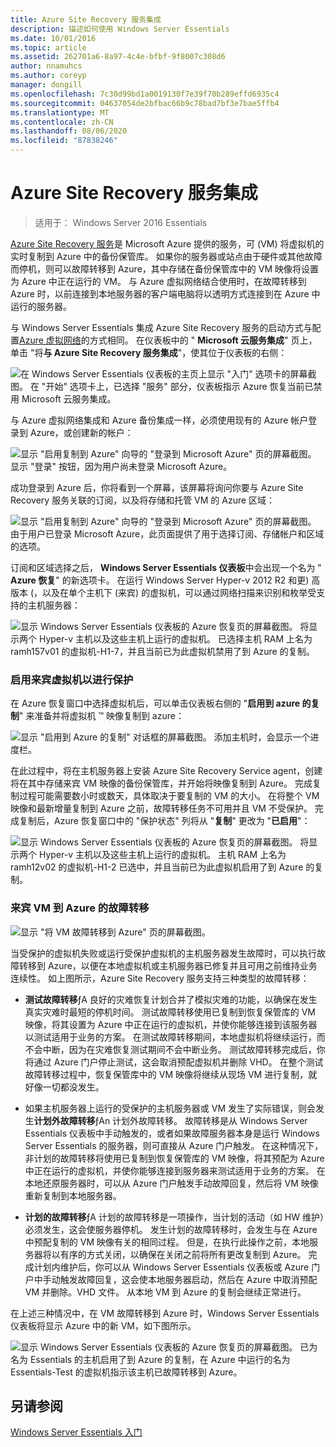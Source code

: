 ```yaml
---
title: Azure Site Recovery 服务集成
description: 描述如何使用 Windows Server Essentials
ms.date: 10/01/2016
ms.topic: article
ms.assetid: 262701a6-8a97-4c4e-bfbf-9f8007c308d6
author: nnamuhcs
ms.author: coreyp
manager: dongill
ms.openlocfilehash: 7c30d99bd1a0019130f7e39f70b289effd6935c4
ms.sourcegitcommit: 04637054de2bfbac66b9c78bad7bf3e7bae5ffb4
ms.translationtype: MT
ms.contentlocale: zh-CN
ms.lasthandoff: 08/06/2020
ms.locfileid: "87838246"
---
```

# <a name="azure-site-recovery-services-integration"></a>Azure Site Recovery 服务集成

>适用于： Windows Server 2016 Essentials

[Azure Site Recovery 服务](/azure/site-recovery/)是 Microsoft Azure 提供的服务，可 (VM) 将虚拟机的实时复制到 Azure 中的备份保管库。 如果你的服务器或站点由于硬件或其他故障而停机，则可以故障转移到 Azure，其中存储在备份保管库中的 VM 映像将设置为 Azure 中正在运行的 VM。 与 Azure 虚拟网络结合使用时，在故障转移到 Azure 时，以前连接到本地服务器的客户端电脑将以透明方式连接到在 Azure 中运行的服务器。

与 Windows Server Essentials 集成 Azure Site Recovery 服务的启动方式与配置[Azure 虚拟网络](azure-virtual-network-integration.md)的方式相同。 在仪表板中的 " **Microsoft 云服务集成**" 页上，单击 "将**与 Azure Site Recovery 服务集成**"，使其位于仪表板的右侧：

![在 Windows Server Essentials 仪表板的主页上显示 "入门" 选项卡的屏幕截图。 在 "开始" 选项卡上，已选择 "服务" 部分，仪表板指示 Azure 恢复当前已禁用 Microsoft 云服务集成。](media/azure-site-recovery-1.PNG)

与 Azure 虚拟网络集成和 Azure 备份集成一样，必须使用现有的 Azure 帐户登录到 Azure，或创建新的帐户：

![显示 "启用复制到 Azure" 向导的 "登录到 Microsoft Azure" 页的屏幕截图。 显示 "登录" 按钮，因为用户尚未登录 Microsoft Azure。](media/azure-site-recovery-2.PNG)

成功登录到 Azure 后，你将看到一个屏幕，该屏幕将询问你要与 Azure Site Recovery 服务关联的订阅，以及将存储和托管 VM 的 Azure 区域：

![显示 "启用复制到 Azure" 向导的 "登录到 Microsoft Azure" 页的屏幕截图。 由于用户已登录 Microsoft Azure，此页面提供了用于选择订阅、存储帐户和区域的选项。](media/azure-site-recovery-3.PNG)

订阅和区域选择之后， **Windows Server Essentials 仪表板**中会出现一个名为 " **Azure 恢复**" 的新选项卡。 在运行 Windows Server Hyper-v 2012 R2 和更) 高版本 (，以及在单个主机下 (来宾) 的虚拟机，可以通过网络扫描来识别和枚举受支持的主机服务器：

![显示 Windows Server Essentials 仪表板的 Azure 恢复页的屏幕截图。 将显示两个 Hyper-v 主机以及这些主机上运行的虚拟机。 已选择主机 RAM 上名为 ramh157v01 的虚拟机-H1-7，并且当前已为此虚拟机禁用了到 Azure 的复制。](media/azure-site-recovery-4.PNG)

### <a name="enabling-guest-virtual-machines-for-protection"></a>启用来宾虚拟机以进行保护

在 Azure 恢复窗口中选择虚拟机后，可以单击仪表板右侧的 "**启用到 azure 的复制**" 来准备并将虚拟机 &trade; 映像复制到 azure：

![显示 "启用到 Azure 的复制" 对话框的屏幕截图。 添加主机时，会显示一个进度栏。](media/azure-site-recovery-5.PNG)

在此过程中，将在主机服务器上安装 Azure Site Recovery Service agent，创建将在其中存储来宾 VM 映像的备份保管库，并开始将映像复制到 Azure。 完成复制过程可能需要数小时或数天，具体取决于要复制的 VM 的大小。 在将整个 VM 映像和最新增量复制到 Azure 之前，故障转移任务不可用并且 VM 不受保护。 完成复制后，Azure 恢复窗口中的 "保护状态" 列将从 "**复制**" 更改为 "**已启用**"：

![显示 Windows Server Essentials 仪表板的 Azure 恢复页的屏幕截图。 将显示两个 Hyper-v 主机以及这些主机上运行的虚拟机。 主机 RAM 上名为 ramh12v02 的虚拟机-H1-2 已选中，并且当前已为此虚拟机启用了到 Azure 的复制。](media/azure-site-recovery-6.PNG)

### <a name="failover-of-a-guest-vm-to-azure"></a>来宾 VM 到 Azure 的故障转移

![显示 "将 VM 故障转移到 Azure" 页的屏幕截图。](media/azure-site-recovery-7.PNG)

当受保护的虚拟机失败或运行受保护虚拟机的主机服务器发生故障时，可以执行故障转移到 Azure，以便在本地虚拟机或主机服务器已修复并且可用之前维持业务连续性。 如上图所示，Azure Site Recovery 服务支持三种类型的故障转移：

-   **测试故障转移**ƒA 良好的灾难恢复计划合并了模拟灾难的功能，以确保在发生真实灾难时最短的停机时间。 测试故障转移使用已复制到恢复保管库的 VM 映像，将其设置为 Azure 中正在运行的虚拟机，并使你能够连接到该服务器以测试适用于业务的方案。 在测试故障转移期间，本地虚拟机将继续运行，而不会中断，因为在灾难恢复测试期间不会中断业务。 测试故障转移完成后，你将通过 Azure 门户停止测试，这会取消预配虚拟机并删除 VHD。 在整个测试故障转移过程中，恢复保管库中的 VM 映像将继续从现场 VM 进行复制，就好像一切都没发生。

-   如果主机服务器上运行的受保护的主机服务器或 VM 发生了实际错误，则会发生**计划外故障转移**ƒAn 计划外故障转移。 故障转移是从 Windows Server Essentials 仪表板中手动触发的，或者如果故障服务器本身是运行 Windows Server Essentials 的服务器，则可直接从 Azure 门户触发。 在这种情况下，非计划的故障转移将使用已复制到恢复保管库的 VM 映像，将其预配为 Azure 中正在运行的虚拟机，并使你能够连接到服务器来测试适用于业务的方案。 在本地还原服务器时，可以从 Azure 门户触发手动故障回复，然后将 VM 映像重新复制到本地服务器。

-   **计划的故障转移**ƒA 计划的故障转移是一项操作，当计划的活动（如 HW 维护）必须发生，这会使服务器停机。 发生计划的故障转移时，会发生与在 Azure 中预配复制的 VM 映像有关的相同过程。 但是，在执行此操作之前，本地服务器将以有序的方式关闭，以确保在关闭之前将所有更改复制到 Azure。 完成计划内维护后，你可以从 Windows Server Essentials 仪表板或 Azure 门户中手动触发故障回复，这会使本地服务器启动，然后在 Azure 中取消预配 VM 并删除。VHD 文件。 从本地 VM 到 Azure 的复制会继续正常进行。

在上述三种情况中，在 VM 故障转移到 Azure 时，Windows Server Essentials 仪表板将显示 Azure 中的新 VM，如下图所示。

![显示 Windows Server Essentials 仪表板的 Azure 恢复页的屏幕截图。 已为名为 Essentials 的主机启用了到 Azure 的复制，在 Azure 中运行的名为 Essentials-Test 的虚拟机指示该主机已故障转移到 Azure。](media/azure-site-recovery-8.PNG)

<a name="see-also"></a>另请参阅
--------
[Windows Server Essentials 入门](get-started.md)